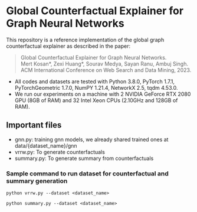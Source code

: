 # Global Counterfactual Explainer for Graph Neural Networks

This repository is a reference implementation of the global graph counterfactual explainer as described in the paper:
<br/>
> Global Counterfactual Explainer for Graph Neural Networks.<br>
> Mert Kosan*, Zexi Huang*, Sourav Medya, Sayan Ranu, Ambuj Singh.<br>
> ACM International Conference on Web Search and Data Mining, 2023.
> <Insert paper link>

- All codes and datasets are tested with Python 3.8.0, PyTorch 1.7.1, PyTorchGeometric 1.7.0, NumPY 1.21.4, NetworkX 2.5, tqdm 4.53.0. 
- We run our experiments on a machine with 2 NVIDIA GeForce RTX 2080 GPU (8GB of RAM) and 32 Intel  Xeon CPUs (2.10GHz and 128GB of RAM).

## Important files

- gnn.py: training gnn models, we already shared trained ones at data/{dataset_name}/gnn
- vrrw.py: To generate counterfactuals
- summary.py: To generate summary from counterfactuals

### Sample command to run dataset for counterfactual and summary generation

`python vrrw.py --dataset <dataset_name>`

`python summary.py --dataset <dataset_name>`

